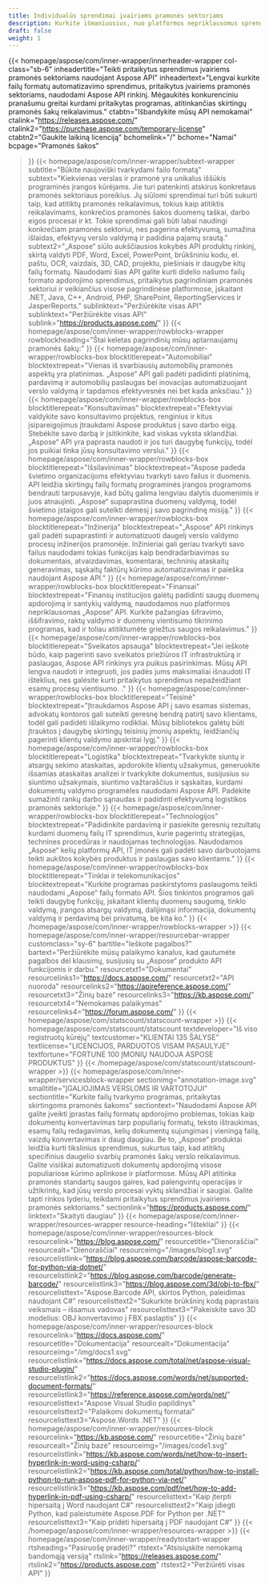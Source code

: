 ```yaml
---
title: Individualūs sprendimai įvairiems pramonės sektoriams
description: Kurkite išmaniuosius, nuo platformos nepriklausomus sprendimus, pritaikytus įvairiems pramonės sektoriams priklausančioms įmonėms, naudodami „Aspose“ failų formato API produktus.
draft: false
weight: 1
---
```

{{< homepage/aspose/com/inner-wrapper/innerheader-wrapper col-class="sb-6"
  inheadertitle="Teikti pritaikytus sprendimus įvairiems pramonės sektoriams naudojant Aspose API"
  inheadertext="Lengvai kurkite failų formatų automatizavimo sprendimus, pritaikytus įvairiems pramonės sektoriams, naudodami Aspose API rinkinį. Mėgaukitės konkurenciniu pranašumu greitai kurdami pritaikytas programas, atitinkančias skirtingų pramonės šakų reikalavimus."
  ctabtn="Išbandykite mūsų API nemokamai"
  ctalink="https://releases.aspose.com/"
  ctalink2="https://purchase.aspose.com/temporary-license"
  ctabtn2="Gaukite laikiną licenciją"
  bchomelink="/"
  bchome="Namai"
  bcpage="Pramonės šakos"
  >}}
  {{< homepage/aspose/com/inner-wrapper/subtext-wrapper
  subtitle="Būkite naujoviški tvarkydami failo formatą"
  subtext="Kiekvienas verslas ir pramonė yra unikalus iššūkis programinės įrangos kūrėjams. Jie turi patenkinti atskirus konkretaus pramonės sektoriaus poreikius. Jų siūlomi sprendimai turi būti sukurti taip, kad atitiktų pramonės reikalavimus, tokius kaip atitiktis reikalavimams, konkrečios pramonės šakos duomenų taškai, darbo eigos procesai ir kt. Tokie sprendimai gali būti labai naudingi konkrečiam pramonės sektoriui, nes pagerina efektyvumą, sumažina išlaidas, efektyvų verslo valdymą ir padidina pajamų srautą."
  subtext2="„Aspose“ siūlo aukščiausios kokybės API produktų rinkinį, skirtą valdyti PDF, Word, Excel, PowerPoint, brūkšniniu kodu, el. paštu, OCR, vaizdais, 3D, CAD, projektu, piešiniais ir daugybe kitų failų formatų. Naudodami šias API galite kurti didelio našumo failų formato apdorojimo sprendimus, pritaikytus pagrindiniam pramonės sektoriui ir veikiančius visose pagrindinėse platformose, įskaitant .NET, Java, C++, Android, PHP, SharePoint, ReportingServices ir JasperReports."
  sublinktext="Peržiūrėkite visas API"
  sublinktext="Peržiūrėkite visas API"
  sublink="https://products.aspose.com/"
  >}}
  {{< homepage/aspose/com/inner-wrapper/rowblocks-wrapper
  rowblockheading="Štai keletas pagrindinių mūsų aptarnaujamų pramonės šakų:"
  >}}
  {{< homepage/aspose/com/inner-wrapper/rowblocks-box
  blocktitlerepeat="Automobiliai"
  blocktextrepeat="Vienas iš svarbiausių automobilių pramonės aspektų yra platinimas. „Aspose“ API gali padėti padidinti platinimą, pardavimą ir automobilių paslaugas bei inovacijas automatizuojant verslo valdymą ir tapdamos efektyvesnės nei bet kada anksčiau."
  >}}
  {{< homepage/aspose/com/inner-wrapper/rowblocks-box
  blocktitlerepeat="Konsultavimas"
  blocktextrepeat="Efektyviai valdykite savo konsultavimo projektus, renginius ir kitus įsipareigojimus įtraukdami Aspose produktus į savo darbo eigą. Stebėkite savo darbą ir įsitikinkite, kad viskas vyksta sklandžiai. „Aspose“ API yra paprasta naudoti ir jos turi daugybę funkcijų, todėl jos puikiai tinka jūsų konsultavimo verslui."
  >}}
  {{< homepage/aspose/com/inner-wrapper/rowblocks-box
  blocktitlerepeat="Išsilavinimas"
  blocktextrepeat="Aspose padeda švietimo organizacijoms efektyviau tvarkyti savo failus ir duomenis. API leidžia skirtingų failų formatų programinės įrangos programoms bendrauti tarpusavyje, kad būtų galima lengviau dalytis duomenimis ir juos atnaujinti. „Aspose“ supaprastina duomenų valdymą, todėl švietimo įstaigos gali sutelkti dėmesį į savo pagrindinę misiją."
  >}}
  {{< homepage/aspose/com/inner-wrapper/rowblocks-box
  blocktitlerepeat="Inžinerija"
  blocktextrepeat="„Aspose“ API rinkinys gali padėti supaprastinti ir automatizuoti daugelį verslo valdymo procesų inžinerijos pramonėje. Inžinieriai gali geriau tvarkyti savo failus naudodami tokias funkcijas kaip bendradarbiavimas su dokumentais, atvaizdavimas, komentarai, techninių ataskaitų generavimas, sąskaitų faktūrų kūrimo automatizavimas ir paieška naudojant Aspose API."
  >}}
  {{< homepage/aspose/com/inner-wrapper/rowblocks-box
  blocktitlerepeat="Finansai"
  blocktextrepeat="Finansų institucijos galėtų padidinti saugų duomenų apdorojimą ir santykių valdymą, naudodamos nuo platformos nepriklausomas „Aspose“ API. Kurkite pažangias šifravimo, iššifravimo, raktų valdymo ir duomenų vientisumo tikrinimo programas, kad ir toliau atitiktumėte griežtus saugos reikalavimus."
  >}}
  {{< homepage/aspose/com/inner-wrapper/rowblocks-box
  blocktitlerepeat="Sveikatos apsauga"
  blocktextrepeat="Jei ieškote būdo, kaip pagerinti savo sveikatos priežiūros IT infrastruktūrą ir paslaugas, Aspose API rinkinys yra puikus pasirinkimas. Mūsų API lengva naudoti ir integruoti, jos padės jums maksimaliai išnaudoti IT išteklius, nes galėsite kurti pritaikytus sprendimus nepažeidžiant esamų procesų vientisumo. ."
  >}}
  {{< homepage/aspose/com/inner-wrapper/rowblocks-box
  blocktitlerepeat="Teisinė"
  blocktextrepeat="Įtraukdamos Aspose API į savo esamas sistemas, advokatų kontoros gali suteikti geresnę bendrą patirtį savo klientams, todėl gali padidėti išlaikymo rodikliai. Mūsų bibliotekos galėtų būti įtrauktos į daugybę skirtingų teisinių įmonių aspektų, leidžiančių pagerinti klientų valdymo apskritai lygį."
  >}}
  {{< homepage/aspose/com/inner-wrapper/rowblocks-box
  blocktitlerepeat="Logistika"
  blocktextrepeat="Tvarkykite siuntų ir atsargų sekimo ataskaitas, apdorokite klientų užsakymus, generuokite išsamias ataskaitas analizei ir tvarkykite dokumentus, susijusius su siuntimo užsakymais, siuntimo važtaraščius ir sąskaitas, kurdami dokumentų valdymo programėles naudodami Aspose API. Padėkite sumažinti rankų darbo sąnaudas ir padidinti efektyvumą logistikos pramonės sektoriuje."
  >}}
  {{< homepage/aspose/com/inner-wrapper/rowblocks-box
  blocktitlerepeat="Technologijos"
  blocktextrepeat="Padidinkite pardavimą ir pasiekite geresnių rezultatų kurdami duomenų failų IT sprendimus, kurie pagerintų strategijas, technines procedūras ir naudojamas technologijas. Naudodamos „Aspose“ kelių platformų API, IT įmonės gali padėti savo darbuotojams teikti aukštos kokybės produktus ir paslaugas savo klientams."
  >}}
  {{< homepage/aspose/com/inner-wrapper/rowblocks-box
  blocktitlerepeat="Tinklai ir telekomunikacijos"
  blocktextrepeat="Kurkite programas paskirstytoms paslaugoms teikti naudodami „Aspose“ failų formato API. Šios tinkintos programos gali teikti daugybę funkcijų, įskaitant klientų duomenų saugumą, tinklo valdymą, įrangos atsargų valdymą, dalijimąsi informacija, dokumentų valdymą ir perdavimą bei privatumą, be kita ko."
  >}}
  {{< /homepage/aspose/com/inner-wrapper/rowblocks-wrapper >}}
{{< homepage/aspose/com/inner-wrapper/resourcebar-wrapper customclass="sy-6"
bartitle="Ieškote pagalbos?"
bartext="Peržiūrėkite mūsų palaikymo kanalus, kad gautumėte pagalbos dėl klausimų, susijusių su „Aspose“ produkto API funkcijomis ir darbu."
resourcetxt1="Dokumentai"
resourcelinks1="https://docs.aspose.com/"
resourcetxt2="API nuoroda"
resourcelinks2="https://apireference.aspose.com/"
resourcetxt3="Žinių bazė"
resourcelinks3="https://kb.aspose.com/"
resourcetxt4="Nemokamas palaikymas"
resourcelinks4="https://forum.aspose.com/"
>}}
{{< homepage/aspose/com/statscount/statscount-wrapper >}}
{{< homepage/aspose/com/statscount/statscount
textdeveloper="Iš viso registruotų kūrėjų"
textcustomer="KLIENTAI 135 ŠALYSE"
textlicense="LICENCIJOS, PARDUOTOS VISAM PASAULYJE"
textfortune="FORTUNE 100 ĮMONIŲ NAUDOJA ASPOSE PRODUKTUS"
>}}
{{< /homepage/aspose/com/statscount/statscount-wrapper >}}
{{< homepage/aspose/com/inner-wrapper/servicesblock-wrapper sectionimg="annotation-image.svg"
smalltitle="ĮGALIOJIMAS VERSLOMS IR VARTOTOJUI"
sectiontitle="Kurkite failų tvarkymo programas, pritaikytas skirtingoms pramonės šakoms"
sectiontext="Naudodami Aspose API galite įveikti įprastas failų formatų apdorojimo problemas, tokias kaip dokumentų konvertavimas tarp populiarių formatų, teksto ištraukimas, esamų failų redagavimas, kelių dokumentų sujungimas į vieningą failą, vaizdų konvertavimas ir daug daugiau. Be to, „Aspose“ produktai leidžia kurti tikslinius sprendimus, sukurtus taip, kad atitiktų specifinius daugelio svarbių pramonės šakų verslo reikalavimus. Galite visiškai automatizuoti dokumentų apdorojimą visose populiariose kūrimo aplinkose ir platformose. Mūsų API atitinka pramonės standartų saugos gaires, kad palengvintų operacijas ir užtikrintų, kad jūsų verslo procesai vyktų sklandžiai ir saugiai. Galite tapti rinkos lyderiu, teikdami pritaikytus sprendimus įvairiems pramonės sektoriams."
sectionlink="https://products.aspose.com/"
linktext="Skaityti daugiau"
>}}
{{< homepage/aspose/com/inner-wrapper/resources-wrapper
resource-heading="Ištekliai"
>}}
{{< homepage/aspose/com/inner-wrapper/resources-block
resourcelink="https://blog.aspose.com/"
resourcetitle="Dienoraščiai"
resourcealt="Dienoraščiai"
resourceimg="/images/blog1.svg" resourcelistlink="https://blog.aspose.com/barcode/aspose-barcode-for-python-via-dotnet/" resourcelistlink2="https://blog.aspose.com/barcode/generate-barcode/" resourcelistlink3="https://blog.aspose.com/3d/obj-to-fbx/"
resourcelisttext="Aspose.Barcode API, skirtos Python, paleidimas naudojant C#"
resourcelisttext2="Sukurkite brūkšninį kodą paprastais veiksmais – išsamus vadovas"
resourcelisttext3="Pakeiskite savo 3D modelius: OBJ konvertavimo į FBX paslaptis"
>}}
{{< homepage/aspose/com/inner-wrapper/resources-block resourcelink="https://docs.aspose.com/"
resourcetitle="Dokumentacija"
resourcealt="Dokumentacija"
resourceimg="/img/docs1.svg" resourcelistlink="https://docs.aspose.com/total/net/aspose-visual-studio-plugin/" resourcelistlink2="https://docs.aspose.com/words/net/supported-document-formats/" resourcelistlink3="https://reference.aspose.com/words/net/"
resourcelisttext="Aspose Visual Studio papildinys"
resourcelisttext2="Palaikomi dokumentų formatai"
resourcelisttext3="Aspose.Words .NET"
>}}
{{< homepage/aspose/com/inner-wrapper/resources-block
resourcelink="https://kb.aspose.com/"
resourcetitle="Žinių bazė"
resourcealt="Žinių bazė"
resourceimg="/images/code1.svg" resourcelistlink="https://kb.aspose.com/words/net/how-to-insert-hyperlink-in-word-using-csharp/" resourcelistlink2="https://kb.aspose.com/total/python/how-to-install-python-to-run-aspose-pdf-for-python-via-net/" resourcelistlink3="https://kb.aspose.com/pdf/net/how-to-add-hyperlink-in-pdf-using-csharp/"
resourcelisttext="Kaip įterpti hipersaitą į Word naudojant C#"
resourcelisttext2="Kaip įdiegti Python, kad paleistumėte Aspose.PDF for Python per .NET"
resourcelisttext3="Kaip pridėti hipersaitą į PDF naudojant C#"
>}}
{{< /homepage/aspose/com/inner-wrapper/resources-wrapper >}}
{{< homepage/aspose/com/inner-wrapper/readytostart-wrapper
rtsheading="Pasiruošę pradėti?"
rtstext="Atsisiųskite nemokamą bandomąją versiją"
rtslink="https://releases.aspose.com/" rtslink2="https://products.aspose.com"
rtstext2="Peržiūrėti visas API"
>}}
